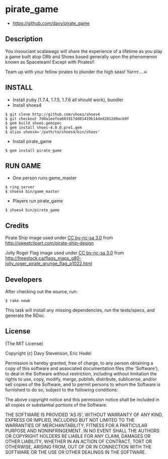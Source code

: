 # pirate_game

* https://github.com/davy/pirate_game

## Description

You insouciant scalawags will share the experience of a lifetime as you play a game built atop DRb and Shoes based generally upon the phenomenon known as Spaceteam! Except with Pirates!!

Team up with your fellow pirates to plunder the high seas! Yarrrr….☠

## INSTALL

 * Install jruby (1.7.4, 1.7.5, 1.7.6 all should work), bundler
 * Install shoes4

```
$ git clone http://github.com/shoes/shoes4
$ git checkout 7d0a1eefea601917dd01419b14ded2812d0acb9f
$ gem build shoes.gemspec
$ gem install shoes-4.0.0.pre1.gem
$ alias shoes4='/path/to/shoes4/bin/shoes'
```

 * Install pirate_game

```
$ gem install pirate_game
```

## RUN GAME

 * One person runs game_master

```
$ ring_server
$ shoes4 bin/game_master
```

 * Players run pirate_game

```
$ shoes4 bin/pirate_game
```

## Credits

Pirate Ship image used under [CC by-nc-sa
3.0](http://creativecommons.org/licenses/by-nc-sa/3.0/) from
http://sweetclipart.com/pirate-ship-design

Jolly Roger Flag image used under [CC by-nc-sa 
3.0](http://creativecommons.org/licenses/by-nc-sa/3.0/) 
from http://freestock.ca/flags_maps_g80-jolly_roger_pirate_grunge_flag_p1022.html

## Developers

After checking out the source, run:

    $ rake newb

This task will install any missing dependencies, run the tests/specs,
and generate the RDoc.

## License

(The MIT License)

Copyright (c) Davy Stevenson, Eric Hodel

Permission is hereby granted, free of charge, to any person obtaining
a copy of this software and associated documentation files (the
'Software'), to deal in the Software without restriction, including
without limitation the rights to use, copy, modify, merge, publish,
distribute, sublicense, and/or sell copies of the Software, and to
permit persons to whom the Software is furnished to do so, subject to
the following conditions:

The above copyright notice and this permission notice shall be
included in all copies or substantial portions of the Software.

THE SOFTWARE IS PROVIDED 'AS IS', WITHOUT WARRANTY OF ANY KIND,
EXPRESS OR IMPLIED, INCLUDING BUT NOT LIMITED TO THE WARRANTIES OF
MERCHANTABILITY, FITNESS FOR A PARTICULAR PURPOSE AND NONINFRINGEMENT.
IN NO EVENT SHALL THE AUTHORS OR COPYRIGHT HOLDERS BE LIABLE FOR ANY
CLAIM, DAMAGES OR OTHER LIABILITY, WHETHER IN AN ACTION OF CONTRACT,
TORT OR OTHERWISE, ARISING FROM, OUT OF OR IN CONNECTION WITH THE
SOFTWARE OR THE USE OR OTHER DEALINGS IN THE SOFTWARE.

